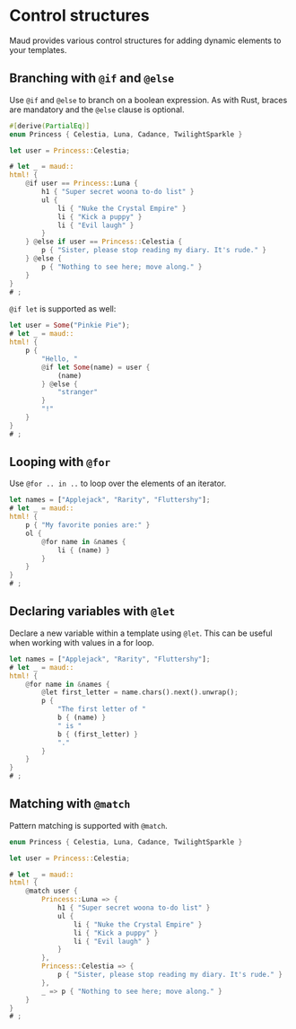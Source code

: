 # Control structures

Maud provides various control structures for adding dynamic elements to your templates.

## Branching with `@if` and `@else`

Use `@if` and `@else` to branch on a boolean expression. As with Rust, braces are mandatory and the `@else` clause is optional.

```rust
#[derive(PartialEq)]
enum Princess { Celestia, Luna, Cadance, TwilightSparkle }

let user = Princess::Celestia;

# let _ = maud::
html! {
    @if user == Princess::Luna {
        h1 { "Super secret woona to-do list" }
        ul {
            li { "Nuke the Crystal Empire" }
            li { "Kick a puppy" }
            li { "Evil laugh" }
        }
    } @else if user == Princess::Celestia {
        p { "Sister, please stop reading my diary. It's rude." }
    } @else {
        p { "Nothing to see here; move along." }
    }
}
# ;
```

`@if let` is supported as well:

```rust
let user = Some("Pinkie Pie");
# let _ = maud::
html! {
    p {
        "Hello, "
        @if let Some(name) = user {
            (name)
        } @else {
            "stranger"
        }
        "!"
    }
}
# ;
```

## Looping with `@for`

Use `@for .. in ..` to loop over the elements of an iterator.

```rust
let names = ["Applejack", "Rarity", "Fluttershy"];
# let _ = maud::
html! {
    p { "My favorite ponies are:" }
    ol {
        @for name in &names {
            li { (name) }
        }
    }
}
# ;
```

## Declaring variables with `@let`

Declare a new variable within a template using `@let`. This can be useful when working with values in a for loop.

```rust
let names = ["Applejack", "Rarity", "Fluttershy"];
# let _ = maud::
html! {
    @for name in &names {
        @let first_letter = name.chars().next().unwrap();
        p {
            "The first letter of "
            b { (name) }
            " is "
            b { (first_letter) }
            "."
        }
    }
}
# ;
```

## Matching with `@match`

Pattern matching is supported with `@match`.

```rust
enum Princess { Celestia, Luna, Cadance, TwilightSparkle }

let user = Princess::Celestia;

# let _ = maud::
html! {
    @match user {
        Princess::Luna => {
            h1 { "Super secret woona to-do list" }
            ul {
                li { "Nuke the Crystal Empire" }
                li { "Kick a puppy" }
                li { "Evil laugh" }
            }
        },
        Princess::Celestia => {
            p { "Sister, please stop reading my diary. It's rude." }
        },
        _ => p { "Nothing to see here; move along." }
    }
}
# ;
```
